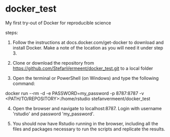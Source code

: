 # docker_test
My first try-out of Docker for reproducible science

steps:

1. Follow the instructions at docs.docker.com/get-docker to download and install Docker. Make a note of the location as you will need it
under step 3.

2. Clone or download the repository from https://github.com/StefanVermeent/docker_test.git to a local folder

3. Open the terminal or PowerShell (on Windows) and type the following command:

docker run --rm -d -e PASSWORD=my_password -p 8787:8787 -v <PATH/TO/REPOSITORY>:/home/rstudio stefanvermeent/docker_test

4. Open the browser and navigate to localhost:8787. Login with username 'rstudio' and password 'my_password'.

5. You should now have Rstudio running in the browser, including all the files and packages necessary to run the scripts and 
replicate the results.

